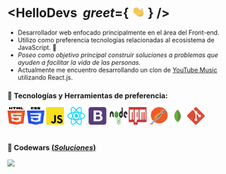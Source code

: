 # <HelloDevs &#8290; _greet_={ <img src="/assets/img/greet.gif" width="30px" height="25px"> } />

- Desarrollador web enfocado principalmente en el área del Front-end.
- Utilizo como preferencia tecnologías relacionadas al ecosistema de JavaScript. 💛
- _Poseo como objetivo principal construir soluciones a problemas que ayuden a facilitar la vida de las personas._
- Actualmente me encuentro desarrollando un clon de [YouTube Music](https://github.com/Pablo-MC/your-music) utilizando React.js.  

### 🔷 Tecnologías y Herramientas de preferencia:   

<img src="/assets/img/html.svg" alt="HTML5 Logo" width="40" height="40"/> <img src="/assets/img/css.svg" alt="CSS3 Logo" width="40" height="40"/> <img src="/assets/img/javascript.svg" alt="JavaScript Logo" width="40" height="40"/> &#8290; <img src="/assets/img/react.svg" alt="React Logo" width="40" height="40"/> &#8290; <img src="/assets/img/bootstrap.svg" alt="Bootstrap Logo" width="40" height="40"/> &#8290; <img src="/assets/img/nodejs.svg" alt="Node.js Logo" width="40" height="40"/> &#8290; <img src="/assets/img/npm.svg" alt="NPM Logo" width="40" height="40"/> &#8290; <img src="/assets/img/postman.svg" alt="Postman Logo" width="40" height="40"/> <img src="/assets/img/mongodb.svg" alt="MongoDB Logo" width="40" height="40"/><img src="/assets/img/git.svg" alt="Git Logo" width="40" height="40"/>

#

### 🔷 Codewars [(_Soluciones_)](https://www.codewars.com/users/Pablo%20Mart%C3%ADn%20Cruz/completed_solutions)

<img src="https://www.codewars.com/users/Pablo%20Mart%C3%ADn%20Cruz/badges/large">
